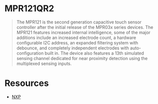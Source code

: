 # MPR121QR2
> The MPR121 is the second generation capacitive touch sensor controller after the initial release of the MPR03x series devices. The MPR121 features increased internal intelligence, some of the major additions include an increased electrode count, a hardware configurable I2C address, an expanded filtering system with debounce, and completely independent electrodes with auto-configuration built in. The device also features a 13th simulated sensing channel dedicated for near proximity detection using the multiplexed sensing inputs.

# Resources
- [NXP](http://www.nxp.com/)
